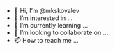 - 👋 Hi, I’m @mkskovalev
- 👀 I’m interested in ...
- 🌱 I’m currently learning ...
- 💞️ I’m looking to collaborate on ...
- 📫 How to reach me ...

<!---
mkskovalev/mkskovalev is a ✨ special ✨ repository because its `README.md` (this file) appears on your GitHub profile.
You can click the Preview link to take a look at your changes.
--->
